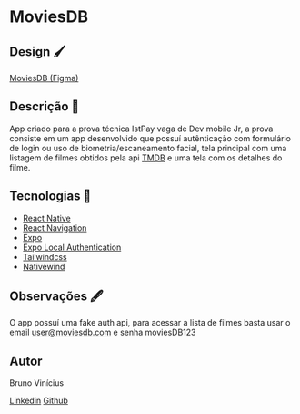 # MoviesDB

## Design 🖌️
[MoviesDB (Figma)](https://www.figma.com/file/pS99hpoVptj4VVDh1q4UxR/MoviesDB?node-id=0%3A1&t=PuEzWrr2CHavaKDN-1)

## Descrição 📜
App criado para a prova técnica IstPay vaga de Dev mobile Jr, a prova consiste em um app desenvolvido que possuí autênticação com formulário de login ou uso de biometria/escaneamento facial, tela principal com uma listagem de filmes obtidos pela api [TMDB](https://www.themoviedb.org/documentation/api/)
e uma tela com os detalhes do filme.

## Tecnologias 📡
* [React Native](https://reactnative.dev/)
* [React Navigation](https://reactnavigation.org/)
* [Expo](https://expo.dev/)
* [Expo Local Authentication](https://docs.expo.dev/versions/latest/sdk/local-authentication/)
* [Tailwindcss](https://tailwindcss.com/)
* [Nativewind](https://www.nativewind.dev/)

## Observações 🖋️
O app possuí uma fake auth api, para acessar a lista de filmes basta usar o email user@moviesdb.com e senha moviesDB123

## Autor
Bruno Vinícius

[Linkedin](https://www.linkedin.com/in/bruno-vinicius96/)
[Github](github.com/vbruno96)
